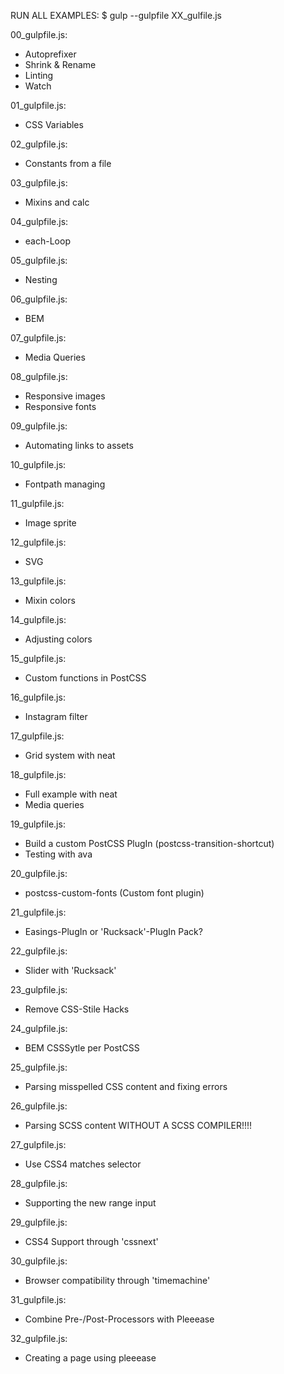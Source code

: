 RUN ALL EXAMPLES:
$ gulp --gulpfile XX_gulfile.js

00_gulpfile.js:
- Autoprefixer
- Shrink & Rename
- Linting
- Watch

01_gulpfile.js:
- CSS Variables

02_gulpfile.js:
- Constants from a file

03_gulpfile.js:
- Mixins and calc

04_gulpfile.js:
- each-Loop

05_gulpfile.js:
- Nesting

06_gulpfile.js:
- BEM

07_gulpfile.js:
- Media Queries

08_gulpfile.js:
- Responsive images
- Responsive fonts

09_gulpfile.js:
- Automating links to assets

10_gulpfile.js:
- Fontpath managing

11_gulpfile.js:
- Image sprite

12_gulpfile.js:
- SVG

13_gulpfile.js:
- Mixin colors

14_gulpfile.js:
- Adjusting colors

15_gulpfile.js:
- Custom functions in PostCSS

16_gulpfile.js:
- Instagram filter

17_gulpfile.js:
- Grid system with neat

18_gulpfile.js:
- Full example with neat
- Media queries

19_gulpfile.js:
- Build a custom PostCSS PlugIn (postcss-transition-shortcut)
- Testing with ava

20_gulpfile.js:
- postcss-custom-fonts (Custom font plugin)

21_gulpfile.js:
- Easings-PlugIn or 'Rucksack'-PlugIn Pack?

22_gulpfile.js:
- Slider with 'Rucksack'

23_gulpfile.js:
- Remove CSS-Stile Hacks

24_gulpfile.js:
- BEM CSSSytle per PostCSS

25_gulpfile.js:
- Parsing misspelled CSS content and fixing errors

26_gulpfile.js:
- Parsing SCSS content WITHOUT A SCSS COMPILER!!!!

27_gulpfile.js:
- Use CSS4 matches selector

28_gulpfile.js:
- Supporting the new range input

29_gulpfile.js:
- CSS4 Support through 'cssnext'

30_gulpfile.js:
- Browser compatibility through 'timemachine'

31_gulpfile.js:
- Combine Pre-/Post-Processors with Pleeease

32_gulpfile.js:
- Creating a page using pleeease
